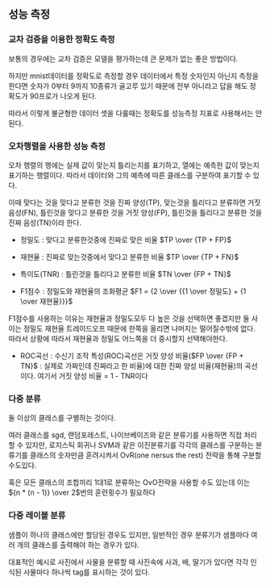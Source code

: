 ## 성능 측정

### 교차 검증을 이용한 정확도 측정

보통의 경우에는 교차 검증은 모델을 평가하는데 큰 문제가 없는 좋은 방법이다.

하지만 mnist데이터를 정확도로 측정할 경우 데이터에서 특정 숫자인지 아닌지 측정을 한다면 숫자가 0부터 9까지 10종류가 골고루 있기 때문에 전부 아니라고 답을 해도 정확도가 90프로가 나오게 된다.

따라서 이렇게 불균형한 데이터 셋을 다룰때는 정확도를 성능측정 지표로 사용해서는 안된다.

### 오차행렬을 사용한 성능 측정

 오차 행렬의 행에는 실제 값이 맞는지 틀리는지를 표기하고, 열에는 예측한 값이 맞는지 표기하는 행렬이다. 따라서 데이터와 그의 예측에 따른 클래스를 구분하여 표기할 수 있다.

이때 맞다는 것을 맞다고 분류한 것을 진짜 양성(TP), 맞는것을 틀리다고 분류하면 거짓 음성(FN), 틀린것을 맞다고 분류한 것을 거짓 양성(FP), 틀린것을 틀리다고 분류한 것을 진짜 음성(TN)이라 한다.

 - 정밀도 : 맞다고 분류한것중에 진짜로 맞은 비율 $TP \over {TP + FP}$

 - 재현율 : 진짜로 맞는것중에서 맞다고 분류한 비율 $TP \over {TP + FN}$

 - 특이도(TNR) : 틀린것을 틀리다고 분류한 비율 $TN \over {FP + TN}$

 - F1점수 : 정밀도와 재현율의 조화평균 $F1 = {2 \over {{1 \over 정밀도} + {1 \over 재현율}}}$

F1점수를 사용하는 이유는 재현율과 정밀도모두 다 높은 것을 선택하면 좋겠지만 둘 사이는 정밀도 재현율 트레이드오프 때문에 한쪽을 올리면 나머지는 떨어질수밖에 없다. <br>
따라서 상황에 따라서 재현율과 정밀도 어느쪽을 더 중시할지 선택해야한다.

 - ROC곡선 : 수신기 조작 특성(ROC)곡선은 거짓 양성 비율($FP \over {FP + TN}$ : 실제로 가짜인데 진짜라고 한 비율)에 대한 진짜 양성 비율(재현율)의 곡선이다.    여기서 거짓 양성 비율 = 1 - TNR이다

### 다중 분류

둘 이상의 클래스를 구별하는 것이다.

여러 클래스를 sgd, 랜덤포레스트, 나이브베이즈와 같은 분류기를 사용하면 직접 처리할 수 있지만, 로지스틱 회귀나 SVM과 같은 이진분류기를 각각의 클래스를 구분하는 분류기를 클래스의 숫자만큼 훈려시켜서 OvR(one nersus the rest) 전략을 통해 구분할수도있다.

혹은 모든 클래스의 조합끼리 1대1로 분류하는 OvO전략을 사용할 수도 있는데 이는 ${n * (n - 1)} \over 2$번의 훈련횟수가 필요하다

### 다중 레이블 분류

샘플이 하나의 클래스에만 할당된 경우도 있지만, 일반적인 경우 분류기가 샘플마다 여러 개의 클래스를 출력해야 하는 경우가 있다.

대표적인 예시로 사진에서 사물을 분류할 때 사진속에 사과, 배, 딸기가 있다면 각각 인식된 사물마다 하나씩 tag를 표시하는 것이 있다.


